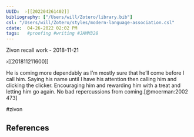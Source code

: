 ```yaml
---
UUID:  ›[[202204261402]]
bibliography: ["/Users/will/Zotero/library.bib"]
csl: "/Users/will/Zotero/styles/modern-language-association.csl"
cdate:  04-26-2022 02:02 PM
tags:   #proofing #writing #JAMM328 
---
```



Zivon recall work - 2018-11-21

›[[201811211600]]

He is coming more dependably as I’m mostly sure that he’ll come before I call him. Saying his name until I have his attention then calling him and clicking the clicker. Encouraging him and rewarding him with a treat and letting him go again. No bad repercussions from coming.[@moerman:2002 473]

#zivon 
## References

